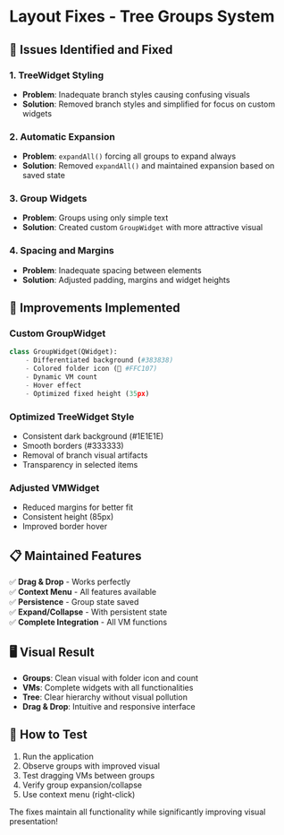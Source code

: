 # Layout Fixes - Tree Groups System

## 🔧 Issues Identified and Fixed

### 1. **TreeWidget Styling**
- **Problem**: Inadequate branch styles causing confusing visuals
- **Solution**: Removed branch styles and simplified for focus on custom widgets

### 2. **Automatic Expansion**
- **Problem**: `expandAll()` forcing all groups to expand always
- **Solution**: Removed `expandAll()` and maintained expansion based on saved state

### 3. **Group Widgets**
- **Problem**: Groups using only simple text
- **Solution**: Created custom `GroupWidget` with more attractive visual

### 4. **Spacing and Margins**
- **Problem**: Inadequate spacing between elements
- **Solution**: Adjusted padding, margins and widget heights

## 🎨 Improvements Implemented

### **Custom GroupWidget**
```python
class GroupWidget(QWidget):
    - Differentiated background (#383838)
    - Colored folder icon (📁 #FFC107)
    - Dynamic VM count
    - Hover effect
    - Optimized fixed height (35px)
```

### **Optimized TreeWidget Style**
- Consistent dark background (#1E1E1E)
- Smooth borders (#333333)
- Removal of branch visual artifacts
- Transparency in selected items

### **Adjusted VMWidget**
- Reduced margins for better fit
- Consistent height (85px)
- Improved border hover

## 📋 Maintained Features

✅ **Drag & Drop** - Works perfectly  
✅ **Context Menu** - All features available  
✅ **Persistence** - Group state saved  
✅ **Expand/Collapse** - With persistent state  
✅ **Complete Integration** - All VM functions  

## 🖥️ Visual Result

- **Groups**: Clean visual with folder icon and count
- **VMs**: Complete widgets with all functionalities
- **Tree**: Clear hierarchy without visual pollution
- **Drag & Drop**: Intuitive and responsive interface

## 🔄 How to Test

1. Run the application
2. Observe groups with improved visual
3. Test dragging VMs between groups
4. Verify group expansion/collapse
5. Use context menu (right-click)

The fixes maintain all functionality while significantly improving visual presentation!